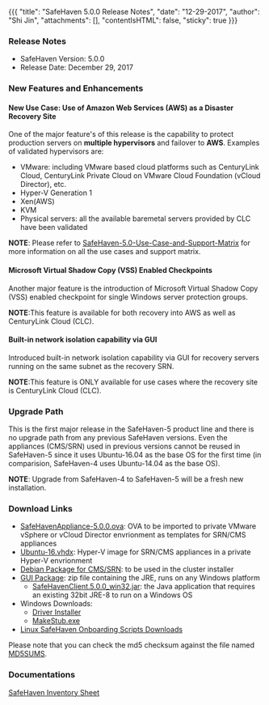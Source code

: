 
{{{
  "title": "SafeHaven 5.0.0 Release Notes",
  "date": "12-29-2017",
  "author": "Shi Jin",
  "attachments": [],
  "contentIsHTML": false,
  "sticky": true
}}}

### Release Notes

- SafeHaven Version: 5.0.0
- Release Date: December 29, 2017

### New Features and Enhancements
#### New Use Case: Use of Amazon Web Services (AWS) as a Disaster Recovery Site

One of the major feature's of this release is the capability to protect production servers on **multiple hypervisors** and failover to **AWS**. Examples of validated hypervisors are:
* VMware: including VMware based cloud platforms such as CenturyLink Cloud, CenturyLink Private Cloud on VMware Cloud Foundation (vCloud Director), etc.
* Hyper-V Generation 1
* Xen(AWS)
* KVM
* Physical servers: all the available baremetal servers provided by CLC have been validated

**NOTE**: Please refer to [SafeHaven-5.0-Use-Case-and-Support-Matrix](SafeHaven-5.0-Use-Case-and-Support-Matrix.md) for more information on all the use cases and support matrix.

#### Microsoft Virtual Shadow Copy (VSS) Enabled Checkpoints
Another major feature is the introduction of Microsoft Virtual Shadow Copy (VSS) enabled checkpoint for single Windows server protection groups.

**NOTE**:This feature is available for both recovery into AWS as well as CenturyLink Cloud (CLC).

#### Built-in network isolation capability via GUI
Introduced built-in network isolation capability via GUI for recovery servers running on the same subnet as the recovery SRN.

**NOTE**:This feature is ONLY available for use cases where the recovery site is CenturyLink Cloud (CLC).

### Upgrade Path
This is the first major release in the SafeHaven-5 product line and there is no upgrade path from any previous SafeHaven versions. Even the appliances (CMS/SRN) used in previous versions cannot be reused in SafeHaven-5 since it uses Ubuntu-16.04 as the base OS for the first time (in comparision, SafeHaven-4 uses Ubuntu-14.04 as the base OS).

**NOTE**: Upgrade from SafeHaven-4 to SafeHaven-5 will be a fresh new installation.

### Download Links
* [SafeHavenAppliance-5.0.0.ova](https://download.safehaven.ctl.io/SH-5.0.0/SafeHavenAppliance-5.0.0.ova): OVA to be imported to private VMware vSphere or vCloud Director envrionment as templates for SRN/CMS appliances
* [Ubuntu-16.vhdx](https://download.safehaven.ctl.io/SH-5.0.0/Ubuntu-16.vhdx): Hyper-V image for SRN/CMS appliances in a private Hyper-V envrionment
* [Debian Package for CMS/SRN](https://download.safehaven.ctl.io/SH-5.0.0/safehaven-5.0.0.deb): to be used in the cluster installer
* [GUI Package](https://download.safehaven.ctl.io/SH-5.0.0/SafeHavenConsole-5.0.0.zip): zip file containing the JRE, runs on any Windows platform
  * [SafeHavenClient.5.0.0_win32.jar](https://download.safehaven.ctl.io/SH-5.0.0/SafeHavenClient.5.0.0_win32.jar): the Java application that requires an existing 32bit JRE-8 to run on a Windows OS
* Windows Downloads:
  * [Driver Installer](https://download.safehaven.ctl.io/SH-5.0.0/safehaven_windows_driver-5.0.0.exe)
  * [MakeStub.exe](https://download.safehaven.ctl.io/SH-5.0.0/MakeStub-5.0.0.exe)
* [Linux SafeHaven Onboarding Scripts Downloads](https://download.safehaven.ctl.io/SH-5.0.0/safehaven_linux_onboarding_scripts-5.0.0.tar.gz)

Please note that you can check the md5 checksum against the file named [MD5SUMS](https://download.safehaven.ctl.io/SH-5.0.0/MD5SUMS).

### Documentations

[SafeHaven Inventory Sheet](https://download.safehaven.ctl.io/SH-5-Docs/SafeHaven-Inventory-Sheet-1.xlsm)
